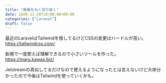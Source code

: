 ```yaml
---
title: "画像を丸く切り抜く"
date: 2020-11-28T19:00:00+09:00
categories: ["Laravel"]
draft: false
---
```


最近のLaravelはTailwindを推してるけどCSSの変更はハードルが高い。
https://tailwindcss.com/

新規で一度使えば理解できるので小さいツールを作った。
https://maru.kawax.biz/

Jetstreamの真似してるだけなので使えるようになったとは言えないけど大体分かったので今後はTailwindを使っていくかも。
